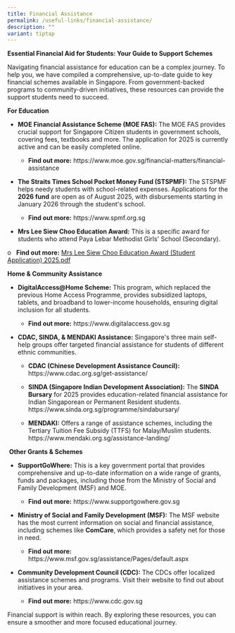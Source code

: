 ```yaml
---
title: Financial Assistance
permalink: /useful-links/financial-assistance/
description: ""
variant: tiptap
---
```

<p><strong>Essential Financial Aid for Students: Your Guide to Support Schemes</strong>
</p>
<p>Navigating financial assistance for education can be a complex journey.
To help you, we have compiled a comprehensive, up-to-date guide to key
financial schemes available in Singapore. From government-backed programs
to community-driven initiatives, these resources can provide the support
students need to succeed.</p>
<p><strong>For Education</strong>
</p>
<ul data-tight="true" class="tight">
<li>
<p><strong>MOE Financial Assistance Scheme (MOE FAS):</strong> The MOE FAS
provides crucial support for Singapore Citizen students in government schools,
covering fees, textbooks and more. The application for 2025 is currently
active and can be easily completed online.</p>
<ul data-tight="true" class="tight">
<li>
<p><strong>Find out more:</strong>  <a rel="noopener noreferrer nofollow" target="_blank">https://www.moe.gov.sg/financial-matters/financial-assistance</a>
</p>
</li>
</ul>
</li>
<li>
<p><strong>The Straits Times School Pocket Money Fund (STSPMF):</strong> The
STSPMF helps needy students with school-related expenses. Applications
for the <strong>2026 fund</strong> are open as of August 2025, with disbursements
starting in January 2026 through the student's school.</p>
<ul data-tight="true" class="tight">
<li>
<p><strong>Find out more:</strong>  <a rel="noopener noreferrer nofollow" target="_blank">https://www.spmf.org.sg</a>
</p>
</li>
</ul>
</li>
<li>
<p><strong>Mrs Lee Siew Choo Education Award:</strong> This is a specific
award for students who attend Paya Lebar Methodist Girls' School (Secondary).</p>
</li>
</ul>
<p>o&nbsp;&nbsp; <strong>Find out more:</strong>  <a href="https://www.plmgss.moe.edu.sg/files/Mrs_Lee_Siew_Choo_Education_Award__Student_Application__2025.pdf" rel="noopener noreferrer nofollow" target="_blank">Mrs Lee Siew Choo Education Award (Student Application) 2025.pdf</a>
</p>
<p><strong>Home &amp; Community Assistance</strong>
</p>
<ul data-tight="true" class="tight">
<li>
<p><strong>DigitalAccess@Home Scheme:</strong> This program, which replaced
the previous Home Access Programme, provides subsidized laptops, tablets,
and broadband to lower-income households, ensuring digital inclusion for
all students.</p>
<ul data-tight="true" class="tight">
<li>
<p><strong>Find out more:</strong>  <a rel="noopener noreferrer nofollow" target="_blank">https://www.digitalaccess.gov.sg</a>
</p>
</li>
</ul>
</li>
<li>
<p><strong>CDAC, SINDA, &amp; MENDAKI Assistance:</strong> Singapore's three
main self-help groups offer targeted financial assistance for students
of different ethnic communities.</p>
<ul data-tight="true" class="tight">
<li>
<p><strong>CDAC (Chinese Development Assistance Council):</strong>  <a rel="noopener noreferrer nofollow" target="_blank">https://www.cdac.org.sg/get-assistance/</a>
</p>
</li>
<li>
<p><strong>SINDA (Singapore Indian Development Association):</strong> The <strong>SINDA Bursary</strong> for
2025 provides education-related financial assistance for Indian Singaporean
or Permanent Resident students. <a rel="noopener noreferrer nofollow" target="_blank">https://www.sinda.org.sg/programme/sindabursary/</a>
</p>
</li>
<li>
<p><strong>MENDAKI:</strong> Offers a range of assistance schemes, including
the Tertiary Tuition Fee Subsidy (TTFS) for Malay/Muslim students. <a rel="noopener noreferrer nofollow" target="_blank">https://www.mendaki.org.sg/assistance-landing/</a>
</p>
</li>
</ul>
</li>
</ul>
<p>&nbsp;<strong>Other Grants &amp; Schemes</strong>
</p>
<ul data-tight="true" class="tight">
<li>
<p><strong>SupportGoWhere:</strong> This is a key government portal that provides
comprehensive and up-to-date information on a wide range of grants, funds
and packages, including those from the Ministry of Social and Family Development
(MSF) and MOE.</p>
<ul data-tight="true" class="tight">
<li>
<p><strong>Find out more:</strong>  <a rel="noopener noreferrer nofollow" target="_blank">https://www.supportgowhere.gov.sg</a>
</p>
</li>
</ul>
</li>
<li>
<p><strong>Ministry of Social and Family Development (MSF):</strong> The MSF
website has the most current information on social and financial assistance,
including schemes like <strong>ComCare</strong>, which provides a safety
net for those in need.</p>
<ul data-tight="true" class="tight">
<li>
<p><strong>Find out more:</strong>  <a rel="noopener noreferrer nofollow" target="_blank">https://www.msf.gov.sg/assistance/Pages/default.aspx</a>
</p>
</li>
</ul>
</li>
<li>
<p><strong>Community Development Council (CDC):</strong> The CDCs offer localized
assistance schemes and programs. Visit their website to find out about
initiatives in your area.</p>
<ul data-tight="true" class="tight">
<li>
<p><strong>Find out more:</strong>  <a rel="noopener noreferrer nofollow" target="_blank">https://www.cdc.gov.sg</a>
</p>
</li>
</ul>
</li>
</ul>
<p>Financial support is within reach. By exploring these resources, you can
ensure a smoother and more focused educational journey.</p>